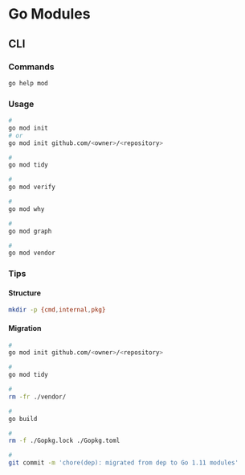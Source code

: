 # Go Modules

<!--
https://app.pluralsight.com/library/courses/exploring-go-modules/
https://blog.callr.tech/migrating-from-dep-to-go-1.11-modules/
https://itiskj.hatenablog.com/entry/2018/08/30/101017
https://blog.liquidbytes.net/2018/09/quick-and-easy-guide-for-migrating-to-go-1-11-modules/
-->

## CLI

### Commands

```sh
go help mod
```

### Usage

```sh
#
go mod init
# or
go mod init github.com/<owner>/<repository>

#
go mod tidy

#
go mod verify

#
go mod why

#
go mod graph

#
go mod vendor
```

### Tips

#### Structure

```sh
mkdir -p {cmd,internal,pkg}
```

#### Migration

```sh
#
go mod init github.com/<owner>/<repository>

#
go mod tidy

#
rm -fr ./vendor/

#
go build

#
rm -f ./Gopkg.lock ./Gopkg.toml

#
git commit -m 'chore(dep): migrated from dep to Go 1.11 modules'
```

